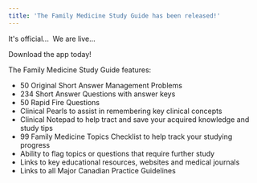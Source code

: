 ```yaml
---
title: 'The Family Medicine Study Guide has been released!'
---
```


It's official... &nbsp;We are live...

Download the app today!

The Family Medicine Study Guide features:

* 50 Original Short Answer Management Problems
* 234 Short Answer Questions with answer keys
* 50 Rapid Fire Questions
* Clinical Pearls to assist in remembering key clinical concepts
* Clinical Notepad to help tract and save your acquired knowledge and study tips
* 99 Family Medicine Topics Checklist to help track your studying progress
* Ability to flag topics or questions that require further study&nbsp;
* Links to key educational resources, websites and medical journals
* Links to all Major Canadian Practice Guidelines